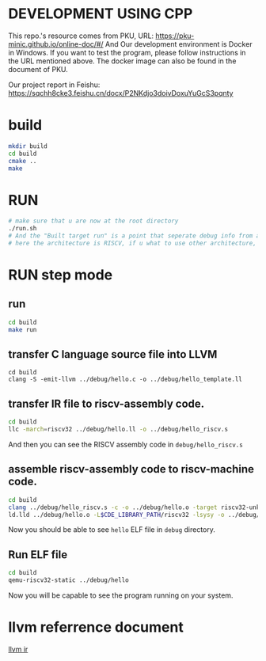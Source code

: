 # DEVELOPMENT USING CPP
This repo.'s resource comes from PKU, URL: https://pku-minic.github.io/online-doc/#/
And Our development environment is Docker in Windows. If you want to test the program, please follow instructions in the URL mentioned above.
The docker image can also be found in the document of PKU.

Our project report in Feishu: https://sqchh8cke3.feishu.cn/docx/P2NKdjo3doivDoxuYuGcS3pqnty

# build
```sh
mkdir build
cd build
cmake ..
make
```
# RUN

```sh
# make sure that u are now at the root directory
./run.sh
# And the "Built target run" is a point that seperate debug info from actual program running IO
# here the architecture is RISCV, if u what to use other architecture, say, ARM, you can change the instruction in run.sh
```

# RUN step mode

## run

```sh
cd build
make run
```

## transfer C language source file into LLVM

```shell
cd build
clang -S -emit-llvm ../debug/hello.c -o ../debug/hello_template.ll
```

## transfer IR file to riscv-assembly code.

```sh
cd build
llc -march=riscv32 ../debug/hello.ll -o ../debug/hello_riscv.s
```
And then you can see the RISCV assembly code in `debug/hello_riscv.s`

## assemble riscv-assembly code to riscv-machine code.

```sh
cd build
clang ../debug/hello_riscv.s -c -o ../debug/hello.o -target riscv32-unknown-linux-elf -march=rv32im -mabi=ilp32
ld.lld ../debug/hello.o -L$CDE_LIBRARY_PATH/riscv32 -lsysy -o ../debug/hello
```
Now you should be able to see `hello` ELF file in `debug` directory.

## Run ELF file

```sh
cd build
qemu-riscv32-static ../debug/hello
```
Now you will be capable to see the program running on your system.

# llvm referrence document

<a href="https://llvm.org/docs/LangRef.html#call-instruction">llvm ir</a>
